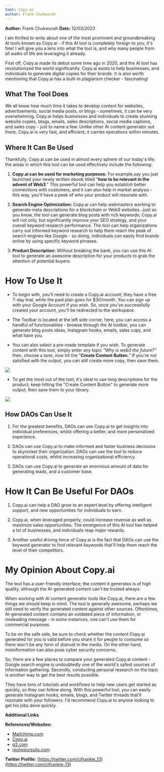 ```yaml
---
tool: Copy.ai
author: Frank Chukwurah
---
```


**Author:** Frank Chukwurah 
**Date:** 12/03/2023

I am thrilled to write about one of the most prominent and groundbreaking AI tools known as Copy.ai - if this AI tool is completely foreign to you, it's fine! I will give you a lens into what the tool is, and why many people from all walks of life are leveraging it already.

First off, Copy.ai made its debut some time ago in 2020, and the AI tool has revolutionized the world significantly. Copy.ai exists to help businesses, and individuals to generate digital copies for their brands. It is also worth mentioning that Copy.ai has a built-in plagiarism checker - fascinating!

## What The Tool Does

We all know how much time it takes to develop content for websites, advertisements, social media posts, or blogs - sometimes, it can be very overwhelming. Copy.ai helps businesses and individuals to create stunning website copies, blogs, emails, sales descriptions, social media captions, and sales copy - just to name a few. Unlike other AI content generator out there, Copy.ai is very fast, and efficient; it carries operations within minutes.

## Where It Can Be Used

Thankfully, Copy.ai can be used in almost every sphere of our today's life; the areas in which this tool can be used effectively include the following:

1. **Copy.ai can be used for marketing purposes:**
For example,say you just launched your newly written ebook titled "**how to be relevant in the advent of Web3**." This powerful tool can help you establish better connections with customers, and it can also help in market analysis - this way, you'll have a peek of who your product will resonate with. 

2. **Search Engine Optimization:**
Copy.ai can help webmasters working to generate meta descriptions for a blockchain or Web3 websites. Just so you know, the tool can generate blog posts with rich keywords; Copy.ai will not only, but significantly improve your SEO strategy, and your overall keyword research performance. The tool can help organizations carry out informed keyword research to help them reach the peak of search engines like Google - so doing, individuals can easily find brands online by using specific keyword phrases.

3. **Product Description:**
Without breaking the bank, you can use this AI tool to generate an awesome description for your products to grab the attention of potential buyers.

# How To Use It

* To begin with, you'll need to create a Copy.ai account; they have a free 7-day trial, while the paid plan goes for $30/month. You can sign up with your Google Account if you wish. So, once you've successfully created your account, you'll be redirected to the workspace.

* The Toolbar is located at the left side corner, here, you can access a handful of functionalities - browse through the AI toolbar, you can generate blog posts ideas, Instagram hooks, emails, sales copy, and what have you. 

* You can also select a pre-made template if you wish. To generate content with this tool, simply enter any topic *"Why is web3 the future?"* then, choose a *tone*, now hit the "**Create Content Button.**" If you're not satisfied with the output, you can still create more copy, then save them.

 ![](https://i.imgur.com/j2axe3B.jpg)
 
 * To get the most out of the tool, it's ideal to use long descriptions for the product; keep hitting the "Create Content Button" to generate more output, then save them to your library. 

 ![](https://i.imgur.com/sl0Kgcz.jpg)


## How DAOs Can Use It

1. For the greatest benefits, DAOs can use Copy.ai to get insights into individual preferences, whilst offering a better, and more personalized experience. 

2. DAOs can use Copy.ai to make informed and faster business decisions to skyrocket their organization. DAOs can use the tool to reduce operational costs, whilst increasing organizational efficiency. 

3. DAOs can use Copy.ai to generate an enormous amount of data for generating leads, and a customer base.

# How It Can Be Useful For DAOs

1. Copy.ai can help a DAO grow to an expert level by offering intelligent support, and new opportunities for individuals to earn. 

2. Copy.ai, when leveraged properly, could increase revenue as well as maximize sales opportunities. The emergence of this AI tool has helped a lot of businesses, and individuals reap major rewards.

3. Another useful driving force of Copy.ai is the fact that DAOs can use the keyword generator to find relevant keywords that'll help them reach the level of their competitors. 

# My Opinion About Copy.ai

The tool has a user-friendly interface; the content it generates is of high quality, although the AI-generated content can't be trusted always. 

When working with AI content generator tools like Copy.ai, there are a few things we should keep in mind. The tool is generally awesome, perhaps we still need to verify the generated content against other sources. Oftentimes, AI-generated content contains an outdated piece of information, or misleading message - in some instances, one can't use them for commercial purposes.

To be on the safe side, be sure to check whether the content Copy.ai generated for you is valid before you share it for people to consume so there won't be any form of distrust in the media. On the other hand, misinformation can also pose cyber security concerns. 

So, there are a few places to compare your generated Copy.ai content - Google search engine is undoubtedly one of the world's safest sources of information gathering. 
Secondly, conducting personal research on the topic is another way to get the best results possible.

They have tons of tutorials and workflows to help new users get started as quickly, so they can follow along. With this powerful tool, you can easily generate Instagram hooks, emails, blogs, and Twitter threads that'll resonate with your followers. I'd recommend Copy.ai to anyone looking to get his jobs done  quickly.

**Additional Links**

**References/Websites:**
* [Mailchimp.com](https://tinyurl.com/3vuvrdtt)
* [Copy.ai](https://copy.ai)
* [g2.com](https://tinyurl.com/42xx95vw)
* [nichepursuits.com](https://tinyurl.com/4w9482hv)

**Twitter Profile:**
[https://twitter.com/cjfrankie_13](https://twitter.com/cjfrankie-13)